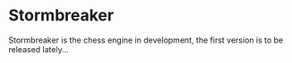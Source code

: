 # Stormbreaker

Stormbreaker is the chess engine in development, the first version is to be released lately...
